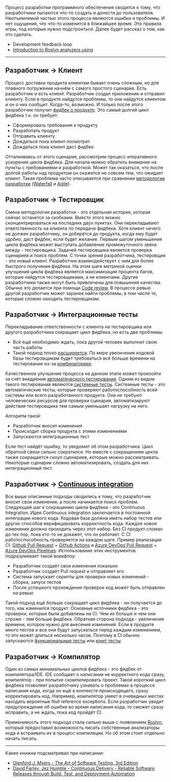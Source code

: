 Процесс разработки программного обеспечения сводится к тому, что разработчики пытаются что-то создать и донести до пользователя. Неотъемлемой частью этого процесса являются ошибки и проблемы. И нет ощущения, что что-то изменится в ближайшее время. Это правила игры, под которые нужно подстроиться. Далее будет рассказ о том, как это сделать.

- Development feedback loop
- [Introduction to Roslyn analyzers using](./2023-12-23-Introduction-to-Roslyn-analyzers-using.md)

---

## Разработчик -> Клиент
Процесс доставки продукта клиентам бывает очень сложным, но для плавного погружения начнём с самого простого сценария. Есть разработчик и есть клиент. Разработчик создал приложение и отправил клиенту. Если в продукте найдутся проблемы, то они найдутся клиентом и он о них сообщит. Когда-то, возможно. И только после этого разработчик получит [фидбек о продукте](../../Knowledge%20base/Project%20management/Development%20feedback%20loop.md). Это самый долгий цикл фидбека т.к. он требует:
- Сформировать требования к продукту
- Разработать продукт
- Отправить клиенту
- Дождаться пока клиент посмотрит
- Дождаться пока клиент даст фидбек

Отталкиваясь от этого сценария, рассмотрим процесс итеративного ускорения цикла фидбека. Для начала можно обратить внимание на пункты с требованиями и разработкой. Может так оказаться, что после долгой работы над продуктом он окажется не совсем тем, что ожидает клиент. Такая проблема часто описывается при сравнении [методологии разработки](../../Knowledge%20base/Project%20management/Methodologies/%D0%9C%D0%B5%D1%82%D0%BE%D0%B4%D0%BE%D0%BB%D0%BE%D0%B3%D0%B8%D0%B8%20%D1%80%D0%B0%D0%B7%D1%80%D0%B0%D0%B1%D0%BE%D1%82%D0%BA%D0%B8.md) ([Waterfall](../../Knowledge%20base/Project%20management/Methodologies/%D0%9C%D0%B5%D1%82%D0%BE%D0%B4%D0%BE%D0%BB%D0%BE%D0%B3%D0%B8%D0%B8%20%D1%80%D0%B0%D0%B7%D1%80%D0%B0%D0%B1%D0%BE%D1%82%D0%BA%D0%B8.md#Waterfall) и [Agile](../../Knowledge%20base/Project%20management/Methodologies/%D0%9C%D0%B5%D1%82%D0%BE%D0%B4%D0%BE%D0%BB%D0%BE%D0%B3%D0%B8%D0%B8%20%D1%80%D0%B0%D0%B7%D1%80%D0%B0%D0%B1%D0%BE%D1%82%D0%BA%D0%B8.md#Agile)).
## Разработчик -> Тестировщик
Смена методологии разработки - это отдельная история, которая сейчас останется за скобками. Вместо этого можно сконцентрироваться на последних двух пунктах. Они перекладывают ответственность на клиента по передаче фидбека. Хотя клиент ничего не должен разработчику, он доберётся до продукта, когда ему будет удобно, даст фидбек, если будет желание.
Первым шагом уменьшения цикла фидбека может выступать добавление промежуточного звена между - тестировщика. Задачей тестировщика является проверка сценариев и поиск проблем. С точки зрения разработчика, тестировщик - это новый клиент. Разработчик взаимодействует с ним для более быстрого получения фидбека. На этом шаге метрикой оценки улучшения цикла фидбека является максимизация процента багов, которые найдутся тестировщиками, а не клиентами.
Другие разработчики также могут быть привлечены для повышения качества. Обычно это делается при помощи [Code review](../../Knowledge%20base/Project%20management/Code%20review.md). В процессе ревью другой разработчик может заранее найти проблемы, в том числе те, которые сложно находить тестировщикам.
## Разработчик -> Интеграционные тесты

Перекладывание ответственности с клиента на тестировщика или другого разработчика сокращает цикл фидбека, но есть две проблемы:

- Всё ещё необходимо ждать, пока другой человек выполнит свою часть работы
- Такой подход плохо [расширяется](../../Knowledge%20base/Project%20management/%D0%91%D0%B8%D0%B7%D0%BD%D0%B5%D1%81-%D0%BF%D1%80%D0%BE%D1%86%D0%B5%D1%81%D1%81%D1%8B.md#Масштабируемость). По мере увеличения кодовой базы тестировщикам будет требоваться всё больше времени на тестирование из-за [комбинаторики](../../Knowledge%20base/Testing/%D0%9A%D0%BE%D0%BC%D0%B1%D0%B8%D0%BD%D0%B0%D1%82%D0%BE%D1%80%D0%B8%D0%BA%D0%B0.md). 

Качественное улучшение процесса на данном этапе может произойти за счёт внедрения [автоматического тестирования](../../Knowledge%20base/Testing/%D0%90%D0%B2%D1%82%D0%BE%D0%BC%D0%B0%D1%82%D0%B8%D1%87%D0%B5%D1%81%D0%BA%D0%BE%D0%B5%20%D1%82%D0%B5%D1%81%D1%82%D0%B8%D1%80%D0%BE%D0%B2%D0%B0%D0%BD%D0%B8%D0%B5%20%D0%BA%D0%BE%D0%B4%D0%B0.md). Одним из видом такого тестирования являются [системные тесты](../../Knowledge%20base/Testing/%D0%90%D0%B2%D1%82%D0%BE%D0%BC%D0%B0%D1%82%D0%B8%D1%87%D0%B5%D1%81%D0%BA%D0%BE%D0%B5%20%D1%82%D0%B5%D1%81%D1%82%D0%B8%D1%80%D0%BE%D0%B2%D0%B0%D0%BD%D0%B8%D0%B5%20%D0%BA%D0%BE%D0%B4%D0%B0.md#Системные%20тесты). Системные тесты - это автоматические тесты, которые проверяют работоспособность всей системы или всего разработанного продукта. Они не требуют человеческих ресурсов для проверки сценария, автоматизируют действия тестировщика тем самым уменьшает нагрузку на него.

Алгоритм такой:

- Разработчик вносит изменения
- Происходит сборка продукта с этими изменениями
- Запускаются интеграционные тест

Если тест найдёт ошибку, то уведомит об этом разработчика. Цикл обратной связи сильно сократился. Но вместе с сокращением цикла также сокращается скоуп сценариев, которые можно рассматривать. Некоторые сценарии сложно автоматизировать, создать для них интеграционный тест.

## Разработчик -> [Continuous integration](../../Knowledge%20base/DevOps/Continuous%20integration.md)
Все выше описанные подходы сводились к тому, что разработчик вносит свои изменения, а после начинается поиск проблем. Следующий шаг к сокращению цикла фидбека - это Continuous Integration.
Идея Continuous integration заключается в постоянной интеграции нового кода. Кодовая база должна иметь набор тестов или других способов верифицировать корректность кода. Каждое новое изменения должно проходить через этот набор. Без CI продукт сломан до тех пор, пока кто-то не докажет, что он работает. С CI работоспособность проверяется на каждом шаге.
Пример реализации CI: [Github Pull Request](../../Knowledge%20base/Services/Github/Github%20Pull%20Request.md) + [Github Actions](../../Knowledge%20base/Services/Github/Github%20Actions.md) и [Azure DevOps Pull Request](../../Knowledge%20base/Services/Azure%20DevOps/Azure%20DevOps%20Pull%20Request.md) + [Azure DevOps Pipelines](../../Knowledge%20base/Services/Azure%20DevOps/Azure%20DevOps%20Pipelines.md). Использование этих инструментов подразумевает такой воркфлоу:

- Разработчик создаёт свои изменения локально
- Разработчик создаёт Pull request и отправляет его
- Система запускает скрипты для проверки новых изменений - сборка, запуск тестов
- После успешного прохождения проверок код может быть отправлен на ревью

Такой подход ещё больше сокращает цикл фидбека - он получается до того, как изменился продукт. Основные источники фидбека - это проверки, которые были добавлены на CI. Чем их больше и чем они строже - тем больше фидбека. Обратная сторона подхода - увеличение времени, которое нужно для внесения изменений. Если в продукте много тестов и все они будут запускаться перед каждым изменением, то это может длиться несколько часов. Поэтому в CI обычно запускаются [функциональные тесты](../../Knowledge%20base/Testing/%D0%90%D0%B2%D1%82%D0%BE%D0%BC%D0%B0%D1%82%D0%B8%D1%87%D0%B5%D1%81%D0%BA%D0%BE%D0%B5%20%D1%82%D0%B5%D1%81%D1%82%D0%B8%D1%80%D0%BE%D0%B2%D0%B0%D0%BD%D0%B8%D0%B5%20%D0%BA%D0%BE%D0%B4%D0%B0.md#Функциональные%20тесты) или [юнит тесты](../../Knowledge%20base/Testing/%D0%90%D0%B2%D1%82%D0%BE%D0%BC%D0%B0%D1%82%D0%B8%D1%87%D0%B5%D1%81%D0%BA%D0%BE%D0%B5%20%D1%82%D0%B5%D1%81%D1%82%D0%B8%D1%80%D0%BE%D0%B2%D0%B0%D0%BD%D0%B8%D0%B5%20%D0%BA%D0%BE%D0%B4%D0%B0.md#Юнит%20тесты).

## Разработчик -> Компилятор
Один из самых минимальных циклов фидбека - это фидбек от компилятора/IDE. IDE сообщает о написании не корректного кода сразу, компилятор - при попытке скомпилировать проект. Такой короткий цикл фидбека позволяет разработчику узнавать о проблемах в процессе написания кода, когда он  ещё в контексте происходящего, сразу корректировать код. Например, компилятор умеет в очевидных местах находить вероятные Null reference exceptions. Если разработчик увидит предупреждение об ошибке во время написания кода, то сможет сразу исправить, а не ждать, пока код пройдёт CI.

Применимость этого подхода стала сильно выше с появлением [Roslyn](../../Knowledge%20base/Developing/Code/Languages/Dotnet/Roslyn/Roslyn.md), который предоставил возможность писать собственные анализаторы кода и встраивать их в процесс компиляции. Но об этом стоит отдельно начать писать.

---
Какие книжки подсматривал при написании:
- [Glenford J. Myers - The Art of Software Testing, 3rd Edition](../../Meterials/Books/Glenford%20J.%20Myers%20-%20The%20Art%20of%20Software%20Testing,%203rd%20Edition.md)
- [David Farley, Jez Humble - Continuous Delivery - Reliable Software Releases through Build, Test, and Deployment Automation](../../Meterials/Books/David%20Farley,%20Jez%20Humble%20-%20Continuous%20Delivery%20-%20Reliable%20Software%20Releases%20through%20Build,%20Test,%20and%20Deployment%20Automation.md)